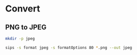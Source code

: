 # Convert

## PNG to JPEG

```sh
mkdir -p jpeg
```

```sh
sips -s format jpeg -s formatOptions 80 *.png --out jpeg
```

